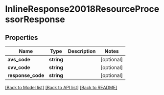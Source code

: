 # InlineResponse20018ResourceProcessorResponse

## Properties
Name | Type | Description | Notes
------------ | ------------- | ------------- | -------------
**avs_code** | **string** |  | [optional] 
**cvv_code** | **string** |  | [optional] 
**response_code** | **string** |  | [optional] 

[[Back to Model list]](../README.md#documentation-for-models) [[Back to API list]](../README.md#documentation-for-api-endpoints) [[Back to README]](../README.md)


